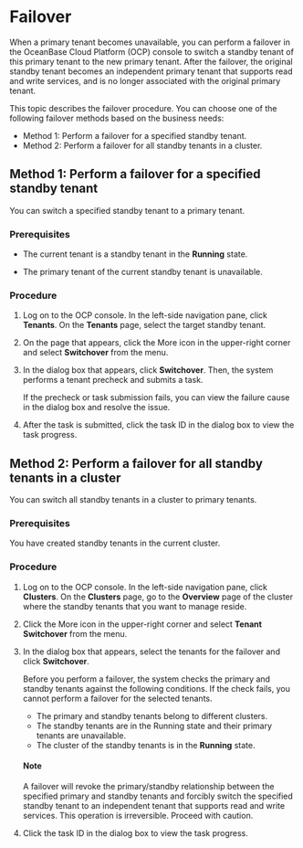# Failover

When a primary tenant becomes unavailable, you can perform a failover in the OceanBase Cloud Platform (OCP) console to switch a standby tenant of this primary tenant to the new primary tenant. After the failover, the original standby tenant becomes an independent primary tenant that supports read and write services, and is no longer associated with the original primary tenant.

This topic describes the failover procedure. You can choose one of the following failover methods based on the business needs:

* Method 1: Perform a failover for a specified standby tenant.
* Method 2: Perform a failover for all standby tenants in a cluster.

## Method 1: Perform a failover for a specified standby tenant

You can switch a specified standby tenant to a primary tenant.

### Prerequisites

* The current tenant is a standby tenant in the **Running** state.

* The primary tenant of the current standby tenant is unavailable.

### Procedure

1. Log on to the OCP console. In the left-side navigation pane, click **Tenants**. On the **Tenants** page, select the target standby tenant.

2. On the page that appears, click the More icon in the upper-right corner and select **Switchover** from the menu.

3. In the dialog box that appears, click **Switchover**. Then, the system performs a tenant precheck and submits a task.

   If the precheck or task submission fails, you can view the failure cause in the dialog box and resolve the issue.

4. After the task is submitted, click the task ID in the dialog box to view the task progress.

## Method 2: Perform a failover for all standby tenants in a cluster

You can switch all standby tenants in a cluster to primary tenants.

### Prerequisites

You have created standby tenants in the current cluster.

### Procedure

1. Log on to the OCP console. In the left-side navigation pane, click **Clusters**. On the **Clusters** page, go to the **Overview** page of the cluster where the standby tenants that you want to manage reside.

2. Click the More icon in the upper-right corner and select **Tenant Switchover** from the menu.

3. In the dialog box that appears, select the tenants for the failover and click **Switchover**.

   Before you perform a failover, the system checks the primary and standby tenants against the following conditions. If the check fails, you cannot perform a failover for the selected tenants.

   * The primary and standby tenants belong to different clusters.
   * The standby tenants are in the Running state and their primary tenants are unavailable.
   * The cluster of the standby tenants is in the **Running** state.

   <main id="notice" type='explain'>
   <h4>Note</h4>
   <p>A failover will revoke the primary/standby relationship between the specified primary and standby tenants and forcibly switch the specified standby tenant to an independent tenant that supports read and write services. This operation is irreversible. Proceed with caution. </p>
   </main>

4. Click the task ID in the dialog box to view the task progress.
